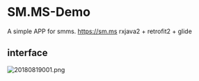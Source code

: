 # SM.MS-Demo
A simple APP for smms. https://sm.ms
rxjava2 + retrofit2 + glide

## interface
![20180819001.png](https://i.loli.net/2018/08/19/5b78508b457b2.png)
